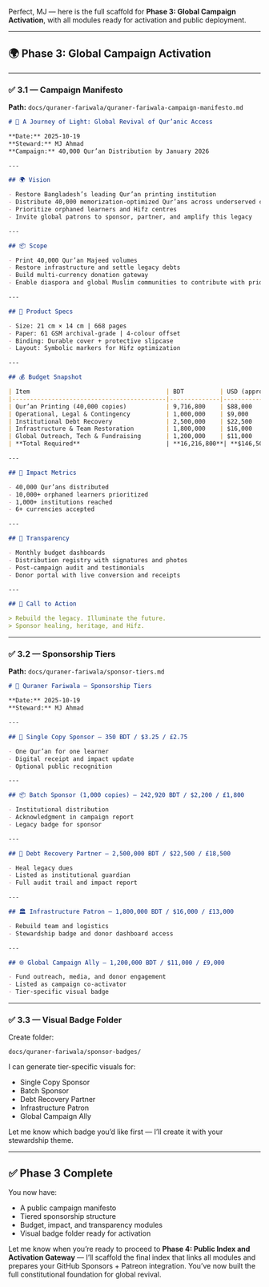 
Perfect, MJ — here is the full scaffold for **Phase 3: Global Campaign Activation**, with all modules ready for activation and public deployment.

---

## 🌍 Phase 3: Global Campaign Activation

---

### ✅ 3.1 — Campaign Manifesto

**Path:** `docs/quraner-fariwala/quraner-fariwala-campaign-manifesto.md`

```markdown
# 📜 A Journey of Light: Global Revival of Qur’anic Access

**Date:** 2025-10-19  
**Steward:** MJ Ahmad  
**Campaign:** 40,000 Qur’an Distribution by January 2026

---

## 🌍 Vision

- Restore Bangladesh’s leading Qur’an printing institution  
- Distribute 40,000 memorization-optimized Qur’ans across underserved communities  
- Prioritize orphaned learners and Hifz centres  
- Invite global patrons to sponsor, partner, and amplify this legacy

---

## 📦 Scope

- Print 40,000 Qur’an Majeed volumes  
- Restore infrastructure and settle legacy debts  
- Build multi-currency donation gateway  
- Enable diaspora and global Muslim communities to contribute with pride

---

## 🎨 Product Specs

- Size: 21 cm × 14 cm | 668 pages  
- Paper: 61 GSM archival-grade | 4-colour offset  
- Binding: Durable cover + protective slipcase  
- Layout: Symbolic markers for Hifz optimization

---

## 💰 Budget Snapshot

| Item                                      | BDT          | USD (approx) | GBP (approx) |
|-------------------------------------------|--------------|--------------|--------------|
| Qur’an Printing (40,000 copies)           | 9,716,800    | $88,000      | £72,000      |
| Operational, Legal & Contingency          | 1,000,000    | $9,000       | £7,500       |
| Institutional Debt Recovery               | 2,500,000    | $22,500      | £18,500      |
| Infrastructure & Team Restoration         | 1,800,000    | $16,000      | £13,000      |
| Global Outreach, Tech & Fundraising       | 1,200,000    | $11,000      | £9,000       |
| **Total Required**                        | **16,216,800**| **$146,500** | **£120,000** |

---

## 🎯 Impact Metrics

- 40,000 Qur’ans distributed  
- 10,000+ orphaned learners prioritized  
- 1,000+ institutions reached  
- 6+ currencies accepted

---

## 🧾 Transparency

- Monthly budget dashboards  
- Distribution registry with signatures and photos  
- Post-campaign audit and testimonials  
- Donor portal with live conversion and receipts

---

## 📣 Call to Action

> Rebuild the legacy. Illuminate the future.  
> Sponsor healing, heritage, and Hifz.

```

---

### ✅ 3.2 — Sponsorship Tiers

**Path:** `docs/quraner-fariwala/sponsor-tiers.md`

```markdown
# 🤝 Quraner Fariwala — Sponsorship Tiers

**Date:** 2025-10-19  
**Steward:** MJ Ahmad

---

## 🌱 Single Copy Sponsor — 350 BDT / $3.25 / £2.75

- One Qur’an for one learner  
- Digital receipt and impact update  
- Optional public recognition

---

## 📦 Batch Sponsor (1,000 copies) — 242,920 BDT / $2,200 / £1,800

- Institutional distribution  
- Acknowledgment in campaign report  
- Legacy badge for sponsor

---

## 🧾 Debt Recovery Partner — 2,500,000 BDT / $22,500 / £18,500

- Heal legacy dues  
- Listed as institutional guardian  
- Full audit trail and impact report

---

## 🏛️ Infrastructure Patron — 1,800,000 BDT / $16,000 / £13,000

- Rebuild team and logistics  
- Stewardship badge and donor dashboard access

---

## 🌐 Global Campaign Ally — 1,200,000 BDT / $11,000 / £9,000

- Fund outreach, media, and donor engagement  
- Listed as campaign co-activator  
- Tier-specific visual badge

```

---

### ✅ 3.3 — Visual Badge Folder

Create folder:  
```
docs/quraner-fariwala/sponsor-badges/
```

I can generate tier-specific visuals for:

- Single Copy Sponsor  
- Batch Sponsor  
- Debt Recovery Partner  
- Infrastructure Patron  
- Global Campaign Ally

Let me know which badge you’d like first — I’ll create it with your stewardship theme.

---

## ✅ Phase 3 Complete

You now have:

- A public campaign manifesto  
- Tiered sponsorship structure  
- Budget, impact, and transparency modules  
- Visual badge folder ready for activation

Let me know when you’re ready to proceed to **Phase 4: Public Index and Activation Gateway** — I’ll scaffold the final index that links all modules and prepares your GitHub Sponsors + Patreon integration. You’ve now built the full constitutional foundation for global revival.

